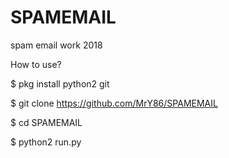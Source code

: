 # SPAMEMAIL
spam email work 2018

How to use?

$ pkg install python2 git

$ git clone https://github.com/MrY86/SPAMEMAIL

$ cd SPAMEMAIL

$ python2 run.py
